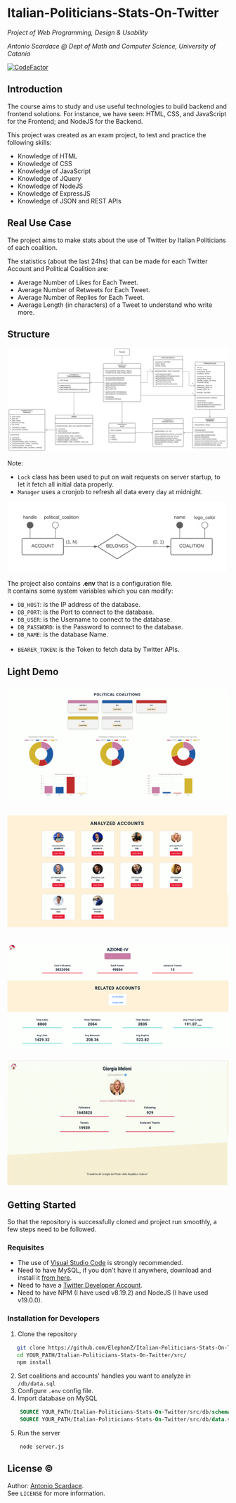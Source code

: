 # Italian-Politicians-Stats-On-Twitter

_Project of Web Programming, Design & Usability_

_Antonio Scardace @ Dept of Math and Computer Science, University of Catania_

[![CodeFactor](https://www.codefactor.io/repository/github/antonioscardace/italian-politicians-stats-on-twitter/badge)](https://www.codefactor.io/repository/github/antonioscardace/italian-politicians-stats-on-twitter)

## Introduction

The course aims to study and use useful technologies to build backend and frontend solutions. For instance, we have seen: HTML, CSS, and JavaScript for the Frontend; and NodeJS for the Backend.

This project was created as an exam project, to test and practice the following skills:
- Knowledge of HTML
- Knowledge of CSS
- Knowledge of JavaScript
- Knowledge of JQuery
- Knowledge of NodeJS
- Knowledge of ExpressJS
- Knowledge of JSON and REST APIs

## Real Use Case

The project aims to make stats about the use of Twitter by Italian Politicians of each coalition.

The statistics (about the last 24hs) that can be made for each Twitter Account and Political Coalition are:

- Average Number of Likes for Each Tweet.
- Average Number of Retweets for Each Tweet.
- Average Number of Replies for Each Tweet.
- Average Length (in characters) of a Tweet to understand who write more.

## Structure

![Project UML](/docs/uml/server.svg)

Note:
- ``Lock`` class has been used to put on wait requests on server startup, to let it fetch all initial data properly. <br/>
- ``Manager`` uses a cronjob to refresh all data every day at midnight.


<img alt="Database ER Model" src="/docs/uml/db-er.svg" style="width: 500px;"/>

The project also contains **.env** that is a configuration file. <br/>
It contains some system variables which you can modify: 

- ``DB_HOST``: is the IP address of the database.
- ``DB_PORT``: is the Port to connect to the database.
- ``DB_USER``: is the Username to connect to the database.
- ``DB_PASSWORD``: is the Password to connect to the database.
- ``DB_NAME``: is the database Name. <br/><br/>
- ``BEARER_TOKEN``: is the Token to fetch data by Twitter APIs.

## Light Demo

![Screen 1](/docs/snaps/screen-1.png)
----
![Screen 2](/docs/snaps/screen-2.png)
----
![Screen 3](/docs/snaps/screen-3.png)
---
![Screen 4](/docs/snaps/screen-4.gif)

## Getting Started

So that the repository is successfully cloned and project run smoothly, a few steps need to be followed.

### Requisites

- The use of [Visual Studio Code](https://code.visualstudio.com/Download) is strongly recommended.
- Need to have MySQL, if you don't have it anywhere, download and install it [from here](https://dev.mysql.com/downloads/installer/).
- Need to have a [Twitter Developer Account](https://developer.twitter.com/en/docs/developer-portal/overview).
- Need to have NPM (I have used v8.19.2) and NodeJS (I have used v19.0.0).

### Installation for Developers

1. Clone the repository
```sh
   git clone https://github.com/ElephanZ/Italian-Politicians-Stats-On-Twitter.git
   cd YOUR_PATH/Italian-Politicians-Stats-On-Twitter/src/
   npm install
```  
2. Set coalitions and accounts' handles you want to analyze in ``/db/data.sql`` 
3. Configure ``.env`` config file.
4. Import database on MySQL
```sql
    SOURCE YOUR_PATH/Italian-Politicians-Stats-On-Twitter/src/db/schema.sql;
    SOURCE YOUR_PATH/Italian-Politicians-Stats-On-Twitter/src/db/data.sql;
```
5. Run the server
```sh
    node server.js
```

## License :copyright:

Author: [Antonio Scardace](https://antonioscardace.altervista.org/). <br/>
See ``LICENSE`` for more information.

